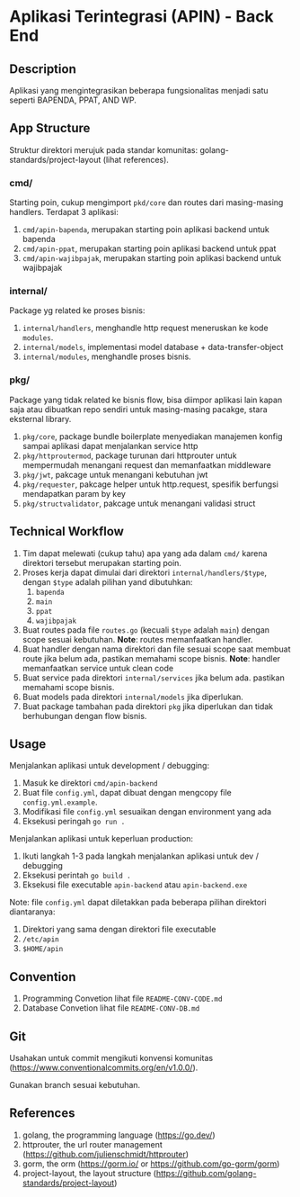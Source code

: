 # Aplikasi Terintegrasi (APIN) - Back End

## Description
Aplikasi yang mengintegrasikan beberapa fungsionalitas menjadi satu seperti BAPENDA, PPAT, AND WP.

## App Structure
Struktur direktori merujuk pada standar komunitas: golang-standards/project-layout (lihat references).

### cmd/
Starting poin, cukup mengimport `pkd/core` dan routes dari masing-masing handlers. Terdapat 3 aplikasi: 
1. `cmd/apin-bapenda`, merupakan starting poin aplikasi backend untuk bapenda
2. `cmd/apin-ppat`, merupakan starting poin aplikasi backend untuk ppat
3. `cmd/apin-wajibpajak`, merupakan starting poin aplikasi backend untuk wajibpajak

### internal/
Package yg related ke proses bisnis:
1. `internal/handlers`, menghandle http request meneruskan ke kode `modules`.
2. `internal/models`, implementasi model database + data-transfer-object
3. `internal/modules`, menghandle proses bisnis.

### pkg/
Package yang tidak related ke bisnis flow, bisa diimpor aplikasi lain kapan saja atau dibuatkan repo sendiri untuk masing-masing pacakge, stara eksternal library.
1. `pkg/core`, package bundle boilerplate menyediakan manajemen konfig sampai aplikasi dapat menjalankan service http
2. `pkg/httproutermod`, package turunan dari httprouter untuk mempermudah menangani request dan memanfaatkan middleware
3. `pkg/jwt`, pakcage untuk menangani kebutuhan jwt
4. `pkg/requester`, pakcage helper untuk http.request, spesifik berfungsi mendapatkan param by key
5. `pkg/structvalidator`, pakcage untuk menangani validasi struct

## Technical Workflow
1. Tim dapat melewati (cukup tahu) apa yang ada dalam `cmd/` karena direktori tersebut merupakan starting poin.
2. Proses kerja dapat dimulai dari direktori `internal/handlers/$type`, dengan `$type` adalah pilihan yand dibutuhkan:
	1. `bapenda`
	2. `main`
	3. `ppat`
	4. `wajibpajak`
3. Buat routes pada file `routes.go` (kecuali `$type` adalah `main`) dengan scope sesuai kebutuhan. **Note**: routes memanfaatkan handler.
4. Buat handler dengan nama direktori dan file sesuai scope saat membuat route jika belum ada, pastikan memahami scope bisnis. **Note**: handler memanfaatkan service untuk clean code
5. Buat service pada direktori `internal/services` jika belum ada. pastikan memahami scope bisnis.
6. Buat models pada direktori `internal/models` jika diperlukan. 
7. Buat package tambahan pada direktori `pkg` jika diperlukan dan tidak berhubungan dengan flow bisnis.

## Usage
Menjalankan aplikasi untuk development / debugging:
1. Masuk ke direktori `cmd/apin-backend`
2. Buat file `config.yml`, dapat dibuat dengan mengcopy file `config.yml.example`.
3. Modifikasi file `config.yml` sesuaikan dengan environment yang ada
4. Eksekusi peringah `go run .`

Menjalankan aplikasi untuk keperluan production:
1. Ikuti langkah 1-3 pada langkah menjalankan aplikasi untuk dev / debugging
2. Eksekusi perintah `go build .`
3. Eksekusi file executable `apin-backend` atau `apin-backend.exe`

Note: file `config.yml` dapat diletakkan pada beberapa pilihan direktori diantaranya:
1. Direktori yang sama dengan direktori file executable
2. `/etc/apin`
3. `$HOME/apin`

## Convention
1. Programming Convetion lihat file `README-CONV-CODE.md`
2. Database Convetion lihat file `README-CONV-DB.md`

## Git
Usahakan untuk commit mengikuti konvensi komunitas (https://www.conventionalcommits.org/en/v1.0.0/).

Gunakan branch sesuai kebutuhan.


## References
1. golang, the programming language (https://go.dev/)
2. httprouter, the url router management (https://github.com/julienschmidt/httprouter)
3. gorm, the orm (https://gorm.io/ or https://github.com/go-gorm/gorm)
4. project-layout, the layout structure (https://github.com/golang-standards/project-layout)
